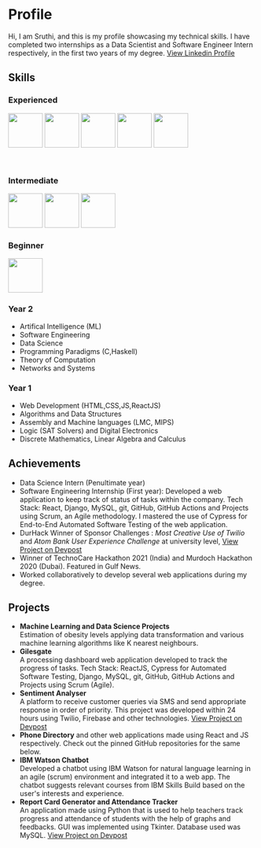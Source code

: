 # Profile <br>
Hi, I am Sruthi, and this is my profile showcasing my technical skills. I have completed two internships as a Data Scientist and Software Engineer Intern respectively, in the first two years of my degree. [View Linkedin Profile](https://www.linkedin.com/in/sruthi-s-885b11190/) <br>

## Skills <br>

### Experienced 
<p>
  <img src="https://upload.wikimedia.org/wikipedia/commons/thumb/c/c3/Python-logo-notext.svg/1200px-Python-logo-notext.svg.png" width="70"/>
  <img src="https://pbs.twimg.com/profile_images/1512090708181725184/KAPAXmDg_400x400.jpg" width="70/>
  <img src="https://upload.wikimedia.org/wikipedia/commons/thumb/6/61/HTML5_logo_and_wordmark.svg/1200px-HTML5_logo_and_wordmark.svg.png" width="70"/>
  <img src="https://upload.wikimedia.org/wikipedia/commons/thumb/e/e0/Git-logo.svg/1024px-Git-logo.svg.png" width="70"/>
  <img src="https://pbs.twimg.com/profile_images/1255113654049128448/J5Yt92WW_400x400.png" width="70"/>
  <img src="https://cdn.worldvectorlogo.com/logos/react-1.svg" width="70"/>
 
</p>
<br>

### Intermediate 
<p>
  <img src="https://cdn-icons-png.flaticon.com/512/919/919826.png" width="70"/> 
  <img src="https://upload.wikimedia.org/wikipedia/commons/thumb/9/99/Unofficial_JavaScript_logo_2.svg/2048px-Unofficial_JavaScript_logo_2.svg.png" width="70"/>
  <img src="https://miro.medium.com/max/300/1*veOyRtKTPeoqC_VlWNUc5Q.png" width="70/>
  <img src="https://upload.wikimedia.org/wikipedia/commons/thumb/d/d5/CSS3_logo_and_wordmark.svg/1200px-CSS3_logo_and_wordmark.svg.png" width="70"/> 
</p>

### Beginner 
<img src= "https://www.django-rest-framework.org/img/logo.png" width="70" />                 
<br>

### Year 2 <br>
* Artifical Intelligence (ML)
* Software Engineering 
* Data Science 
* Programming Paradigms (C,Haskell)
* Theory of Computation
* Networks and Systems

### Year 1 <br>
* Web Development (HTML,CSS,JS,ReactJS) 
* Algorithms and Data Structures 
* Assembly and Machine languages (LMC, MIPS)
* Logic (SAT Solvers) and Digital Electronics <br>
* Discrete Mathematics, Linear Algebra and Calculus


## Achievements <br>
* Data Science Intern (Penultimate year)
* Software Engineering Internship (First year): Developed a web application to keep track of status of tasks within the company. 
Tech Stack: React, Django, MySQL, git, GitHub, GitHub Actions and Projects using Scrum, an Agile methodology.
I mastered the use of Cypress for End-to-End Automated Software Testing of the web application.
* DurHack Winner of Sponsor Challenges : *Most Creative Use of Twilio* and *Atom Bank User Experience Challenge* at university level, [View Project on Devpost](https://devpost.com/software/sentiment-analyser-w1qlmy)
* Winner of TechnoCare Hackathon 2021 (India) and Murdoch Hackathon 2020 (Dubai). Featured in Gulf News. 
*  Worked collaboratively to develop several web applications during my degree.

## Projects <br>
* **Machine Learning and Data Science Projects** <br> Estimation of obesity levels applying data transformation and various machine learning algorithms like K nearest neighbours. 
* **Gilesgate** <br> A processing dashboard web application developed to track the progress of tasks. Tech Stack: ReactJS, Cypress for Automated Software Testing, Django, MySQL, git, GitHub, GitHub Actions and Projects using Scrum (Agile).
* **Sentiment Analyser**  <br> A platform to receive customer queries via SMS and send appropriate response in order of priority. This project was developed within 24 hours using Twilio, Firebase and other technologies. [View Project on Devpost](https://devpost.com/software/sentiment-analyser-w1qlmy)
* **Phone Directory** and other web applications made using React and JS respectively. Check out the pinned GitHub repositories for the same below.<br>
* **IBM Watson Chatbot** <br> Developed a chatbot using IBM Watson for natural language learning in an agile (scrum) environment and integrated it to a web app. The chatbot suggests relevant courses from IBM Skills Build based on the user's interests and experience. 
* **Report Card Generator and Attendance Tracker**  <br>
An application made using Python that is used to help teachers track progress and attendance of students with the help of graphs and feedbacks. GUI was implemented using Tkinter. Database used was MySQL. [View Project on Devpost](https://devpost.com/software/eduplot)<br>

